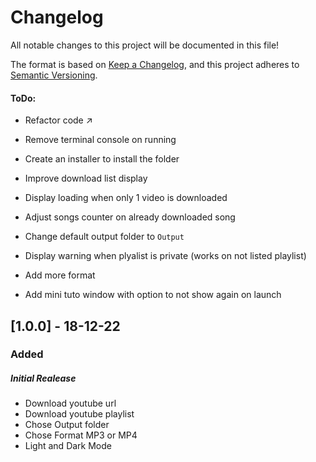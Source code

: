 # Changelog
All notable changes to this project will be documented in this file!

The format is based on [Keep a Changelog](https://keepachangelog.com/en/1.0.0/),
and this project adheres to [Semantic Versioning](https://semver.org/spec/v2.0.0.html).

#### ToDo:
 - Refactor code :arrow_upper_right:
 
 - Remove terminal console on running
 - Create an installer to install the folder 
 - Improve download list display
 - Display loading when only 1 video is downloaded
 - Adjust songs counter on already downloaded song
 - Change default output folder to `Output`
 - Display warning when plyalist is private (works on not listed playlist)

 - Add more format
 - Add mini tuto window with option to not show again on launch



## [1.0.0] - 18-12-22
### Added

##### Initial Realease

- Download youtube url
- Download youtube playlist
- Chose Output folder
- Chose Format MP3 or MP4
- Light and Dark Mode
